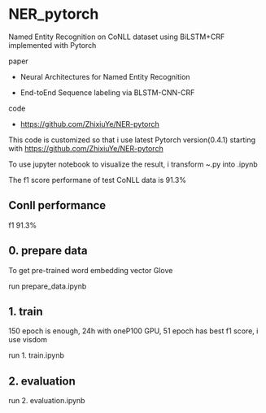# NER_pytorch

Named Entity Recognition on CoNLL dataset using BiLSTM+CRF implemented with Pytorch

paper
- Neural Architectures for Named Entity Recognition

- End-toEnd Sequence labeling via BLSTM-CNN-CRF
        
code
- https://github.com/ZhixiuYe/NER-pytorch


This code is customized so that i use latest Pytorch version(0.4.1) starting with https://github.com/ZhixiuYe/NER-pytorch

To use jupyter notebook to visualize the result, i transform ~.py into .ipynb

The f1 score performane of test CoNLL data is 91.3%


## Conll performance

   f1 91.3%

## 0. prepare data
To get pre-trained word embedding vector Glove

   run prepare_data.ipynb
   
## 1. train
150 epoch is enough, 24h with oneP100 GPU, 51 epoch has best f1 score, i use visdom

   run 1. train.ipynb

## 2. evaluation
   run 2. evaluation.ipynb
 

